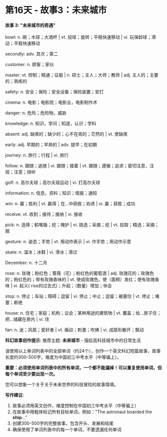 # 第16天 - 故事3：未来城市

#### 故事 3: "未来城市的奇遇"

bowl: n. 碗；木球；大酒杯 | vt. 投球；旋转；平稳快速移动 | vi. 玩保龄球；滑动；平稳快速移动

secondly: adv. 其次；第二

customer: n. 顾客；家伙

master: vt. 控制；精通；征服 | n. 硕士；主人；大师；教师 | adj. 主人的；主要的；熟练的

safety: n. 安全；保险；安全设备；保险装置；安打

cinema: n. 电影；电影院；电影业，电影制作术

danger: n. 危险；危险物，威胁

knowledge: n. 知识，学问；知道，认识；学科

absent: adj. 缺席的；缺少的；心不在焉的；茫然的 | vt. 使缺席

early: adj. 早期的；早熟的 | adv. 提早；在初期

journey: n. 旅行；行程 | vi. 旅行

follow: n. 跟随；追随 | vi. 跟随；接着 | vt. 跟随；遵循；追求；密切注意，注视；注意；倾听

golf: n. 高尔夫球；高尔夫球运动 | vi. 打高尔夫球

information: n. 信息，资料；知识；情报；通知

win: n. 赢；胜利 | vt. 赢得；在…中获胜；劝诱 | vi. 赢；获胜；成功

receive: vt. 收到；接待；接纳 | vi. 接收

pick: n. 选择；鹤嘴锄；挖；掩护 | vi. 挑选；采摘；挖 | vt. 拾取；精选；采摘；掘

gesture: n. 姿态；手势 | vt. 用动作表示 | vi. 作手势；用动作示意

skate: n. 溜冰；冰鞋 | vi. 滑冰；滑过

December: n. 十二月

rose: n. 玫瑰；粉红色；蔷薇（花）；粉红色的葡萄酒 | adj. 玫瑰花的；玫瑰色的；粉红色的；带有玫瑰香味的 | vt. 使成玫瑰色，使（面颊）发红；使有玫瑰香味 | vi. 起义( rise的过去式)；升起；（数量）增加；休会

stop: n. 停止；车站；障碍；逗留 | vi. 停止；中止；逗留；被塞住 | vt. 停止；堵塞；断绝

house: n. 住宅；家庭；机构；议会；某种用途的建筑物 | vt. 覆盖；给…房子住；把…储藏在房内 | vi. 住

fan: n. 迷；风扇；爱好者 | vt. 煽动；刺激；吹拂 | vi. 成扇形散开；飘动

**科幻故事创作提示**:
推荐主题: **未来城市** - 描绘高科技城市中的日常生活

请使用以上单词列表中的全部单词（约24个），创作一个英文科幻短篇故事，故事长度约300-500字，难度为中国初三中考水平（中等偏上）。

**重要：必须使用单词列表中的所有单词，一个都不能漏掉！可以重复使用单词，但每个单词至少要出现一次。**

您可以想象一个关于关于未来世界的科技冒险的故事情境。

**写作建议**: 
1. 故事必须用英文创作，难度控制在中国初三中考水平（中等偏上）
2. 在故事中用粗体标记所有目标单词，例如："The astronaut boarded the **ship**..."
3. 创建300-500字的完整故事，包含开头、发展和结尾
4. 确保使用了单词列表中的每一个单词，不要遗漏任何单词
